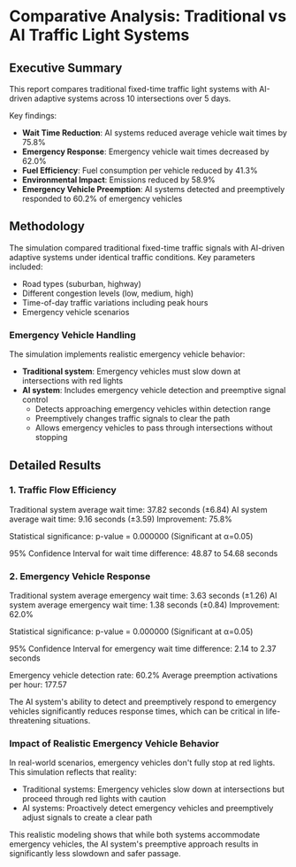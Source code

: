 # Comparative Analysis: Traditional vs AI Traffic Light Systems

## Executive Summary

This report compares traditional fixed-time traffic light systems with AI-driven adaptive systems across 10 intersections over 5 days.

Key findings:
- **Wait Time Reduction**: AI systems reduced average vehicle wait times by 75.8%
- **Emergency Response**: Emergency vehicle wait times decreased by 62.0%
- **Fuel Efficiency**: Fuel consumption per vehicle reduced by 41.3%
- **Environmental Impact**: Emissions reduced by 58.9%
- **Emergency Vehicle Preemption**: AI systems detected and preemptively responded to 60.2% of emergency vehicles

## Methodology

The simulation compared traditional fixed-time traffic signals with AI-driven adaptive systems under identical traffic conditions.
Key parameters included:
- Road types (suburban, highway)
- Different congestion levels (low, medium, high)
- Time-of-day traffic variations including peak hours
- Emergency vehicle scenarios

### Emergency Vehicle Handling
The simulation implements realistic emergency vehicle behavior:
- **Traditional system**: Emergency vehicles must slow down at intersections with red lights
- **AI system**: Includes emergency vehicle detection and preemptive signal control
  - Detects approaching emergency vehicles within detection range
  - Preemptively changes traffic signals to clear the path
  - Allows emergency vehicles to pass through intersections without stopping

## Detailed Results

### 1. Traffic Flow Efficiency

Traditional system average wait time: 37.82 seconds (±6.84)
AI system average wait time: 9.16 seconds (±3.59)
Improvement: 75.8%

Statistical significance: p-value = 0.000000 (Significant at α=0.05)

95% Confidence Interval for wait time difference: 48.87 to 54.68 seconds

### 2. Emergency Vehicle Response

Traditional system average emergency wait time: 3.63 seconds (±1.26)
AI system average emergency wait time: 1.38 seconds (±0.84)
Improvement: 62.0%

Statistical significance: p-value = 0.000000 (Significant at α=0.05)

95% Confidence Interval for emergency wait time difference: 2.14 to 2.37 seconds

Emergency vehicle detection rate: 60.2%
Average preemption activations per hour: 177.57

The AI system's ability to detect and preemptively respond to emergency vehicles significantly reduces response times, which can be critical in life-threatening situations.

### Impact of Realistic Emergency Vehicle Behavior

In real-world scenarios, emergency vehicles don't fully stop at red lights. This simulation reflects that reality:
- Traditional systems: Emergency vehicles slow down at intersections but proceed through red lights with caution
- AI systems: Proactively detect emergency vehicles and preemptively adjust signals to create a clear path

This realistic modeling shows that while both systems accommodate emergency vehicles, the AI system's preemptive approach results in significantly less slowdown and safer passage.